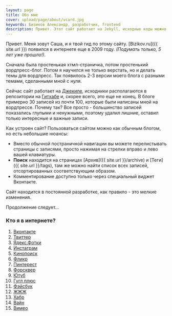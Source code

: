 ```yaml
---
layout: page
title: Обо мне
cover: upload/page/about/vcard.jpg
keywords: Бизиков Александр, разработчик, frontend
description: Привет. Этот сайт работает на Jekyll, исходные коды можно посмотреть на GitHub.
---
```


Привет. Меня зовут Саша, и я твой гид по этому сайту. [Bizikov.ru]({{ site.url }}) появился в интернете еще в 2009 году. _(Подумать только, 5 лет уже прошло!)_.

Сначала была простенькая хтмл-страничка, потом простенький вордпресс-блог. Потом я научился не только верстать, но и делать темы для вордпресс.
Так появилось 2-3 версии моего блога с разными темами, сделанными мной с нуля.

Сейчас сайт работает на [Джекиле](http://jekyllrb.com/), исходники располагаются в репозитории на [Гитхабе](https://github.com/bizikov/bizikov.ru) и, скорее всего, это еще не конец.
В блоге примерно 30 записей из почти 100, которые были написаны мной на вордпрессе. Почему так? Все просто - большинство записей показались глупыми и ненужными, поэтому удалил лишние, оставил только интересные и важные записи.

Как устроен сайт? Пользоваться сайтом можно как обычным блогом, но есть небольшие нюансы:

- Вместо обычной постраничной навигации вы можете перелистывать страницы с записями, просто нажимая на стрелки вправо и лево вашей клавиатуры.
- **Поиск** находится на страницах [Архив]({{ site.url }}/archive) и [Теги]({{ site.url }}/tags), там же можно найти список всех записей, отсортированных соответствующим образом.
- Комментирование доступно только через специальный виджет Вконтакте.

Сайт находится в постоянной разработке, как правило - это мелкие изменения.

Продолжение следует...

### Кто я в интернете?

1. [Вконтакте](http://vk.com/bizikov)
2. [Твиттер](http://twitter.com/bizi)
2. [Ядекс.Фотки](http://fotki.yandex.ru/users/alexandr-bizikov/)
3. [Инстаграм](http://instagram.com/bizikov)
4. [Кинопоиск](http://www.kinopoisk.ru/user/1129585/)
4. [Фликр](http://www.flickr.com/photos/48363663@N05/)
4. [Пинтерест](http://pinterest.com/bizikov/)
5. [Форсквер](https://ru.foursquare.com/bizi)
6. [Ютуб](https://www.youtube.com/user/Bizikov)
7. [Гугл плюс](https://plus.google.com/+AlexandrBizikov/)
8. [Фэйсбук](http://facebook.com/bizikov)
9. [ЖЖЖ](http://bizikov.livejournal.com/)
10. [Хабр](http://habrahabr.ru/users/bizikov/)
11. [Вайн](https://vine.co/u/906514742397517824)
12. [Вимео](http://vimeo.com/bizikov)


